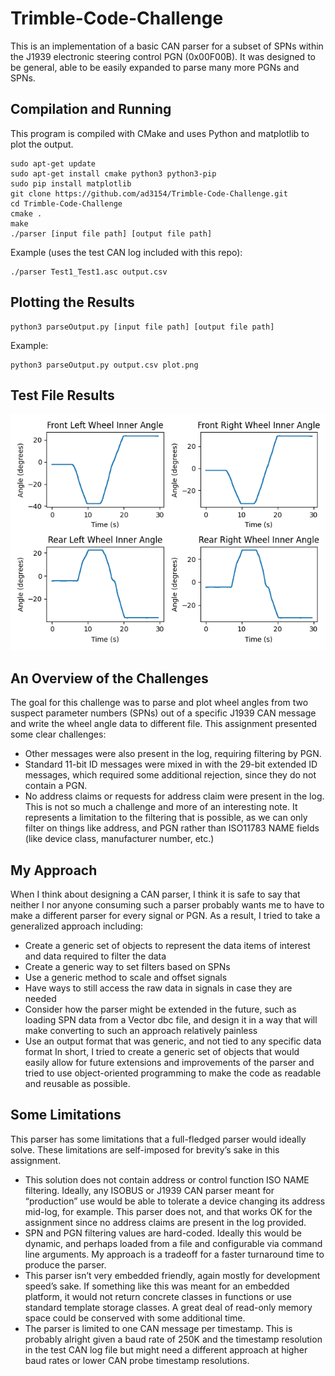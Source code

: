 # Trimble-Code-Challenge
This is an implementation of a basic CAN parser for a subset of SPNs within the J1939 electronic steering control PGN (0x00F00B).
It was designed to be general, able to be easily expanded to parse many more PGNs and SPNs.

## Compilation and Running
This program is compiled with CMake and uses Python and matplotlib to plot the output.
```
sudo apt-get update
sudo apt-get install cmake python3 python3-pip
sudo pip install matplotlib
git clone https://github.com/ad3154/Trimble-Code-Challenge.git
cd Trimble-Code-Challenge
cmake .
make
./parser [input file path] [output file path]
```
Example (uses the test CAN log included with this repo):
```
./parser Test1_Test1.asc output.csv
```

## Plotting the Results
```
python3 parseOutput.py [input file path] [output file path]
```
Example:
```
python3 parseOutput.py output.csv plot.png
```

## Test File Results
 ![plots](plot.png)

## An Overview of the Challenges
The goal for this challenge was to parse and plot wheel angles from two suspect parameter numbers (SPNs) out of a specific J1939 CAN message and write the wheel angle data to different file. 
This assignment presented some clear challenges:
* Other messages were also present in the log, requiring filtering by PGN.
* Standard 11-bit ID messages were mixed in with the 29-bit extended ID messages, which required some additional rejection, since they do not contain a PGN.
* No address claims or requests for address claim were present in the log. This is not so much a challenge and more of an interesting note. It represents a limitation to the filtering that is possible, as we can only filter on things like address, and PGN rather than ISO11783 NAME fields (like device class, manufacturer number, etc.)

## My Approach
When I think about designing a CAN parser, I think it is safe to say that neither I nor anyone consuming such a parser probably wants me to have to make a different parser for every signal or PGN. As a result, I tried to take a generalized approach including:
* Create a generic set of objects to represent the data items of interest and data required to filter the data
* Create a generic way to set filters based on SPNs
* Use a generic method to scale and offset signals
* Have ways to still access the raw data in signals in case they are needed
* Consider how the parser might be extended in the future, such as loading SPN data from a Vector dbc file, and design it in a way that will make converting to such an approach relatively painless
* Use an output format that was generic, and not tied to any specific data format
 In short, I tried to create a generic set of objects that would easily allow for future extensions and improvements of the parser and tried to use object-oriented programming to make the code as readable and reusable as possible.

## Some Limitations
This parser has some limitations that a full-fledged parser would ideally solve. These limitations are self-imposed for brevity’s sake in this assignment.

* This solution does not contain address or control function ISO NAME filtering. Ideally, any ISOBUS or J1939 CAN parser meant for “production” use would be able to tolerate a device changing its address mid-log, for example. This parser does not, and that works OK for the assignment since no address claims are present in the log provided.
* SPN and PGN filtering values are hard-coded. Ideally this would be dynamic, and perhaps loaded from a file and configurable via command line arguments. My approach is a tradeoff for a faster turnaround time to produce the parser.
* This parser isn’t very embedded friendly, again mostly for development speed’s sake. If something like this was meant for an embedded platform, it would not return concrete classes in functions or use standard template storage classes. A great deal of read-only memory space could be conserved with some additional time.
* The parser is limited to one CAN message per timestamp. This is probably alright given a baud rate of 250K and the timestamp resolution in the test CAN log file but might need a different approach at higher baud rates or lower CAN probe timestamp resolutions.
